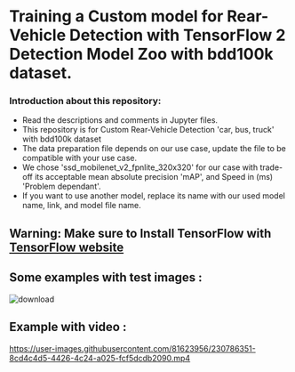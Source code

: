 # Training a Custom model for Rear-Vehicle Detection with TensorFlow 2 Detection Model Zoo with bdd100k dataset.
### Introduction about this repository: 
* Read the descriptions and comments in Jupyter files.
* This repository is for Custom Rear-Vehicle Detection 'car, bus, truck' with bdd100k dataset
* The data preparation file depends on our use case, update the file to be compatible with your use case.
* We chose 'ssd_mobilenet_v2_fpnlite_320x320' for our case with trade-off its acceptable mean absolute precision 'mAP', and Speed in (ms) 'Problem dependant'.
* If you want to use another model, replace its name with our used model name, link, and model file name.

## Warning: Make sure to Install TensorFlow with [TensorFlow website](https://www.tensorflow.org/install/pip) 

## Some examples with test images :
![download](https://user-images.githubusercontent.com/81623956/230788844-747031c7-269f-49b1-9ecc-8408eec13565.png)

## Example with video :
https://user-images.githubusercontent.com/81623956/230786351-8cd4c4d5-4426-4c24-a025-fcf5dcdb2090.mp4

